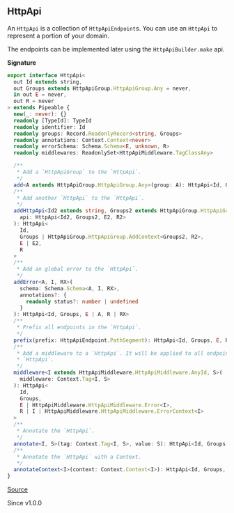 ## HttpApi

An `HttpApi` is a collection of `HttpApiEndpoint`s. You can use an `HttpApi` to
represent a portion of your domain.

The endpoints can be implemented later using the `HttpApiBuilder.make` api.

**Signature**

```ts
export interface HttpApi<
  out Id extends string,
  out Groups extends HttpApiGroup.HttpApiGroup.Any = never,
  in out E = never,
  out R = never
> extends Pipeable {
  new(_: never): {}
  readonly [TypeId]: TypeId
  readonly identifier: Id
  readonly groups: Record.ReadonlyRecord<string, Groups>
  readonly annotations: Context.Context<never>
  readonly errorSchema: Schema.Schema<E, unknown, R>
  readonly middlewares: ReadonlySet<HttpApiMiddleware.TagClassAny>

  /**
   * Add a `HttpApiGroup` to the `HttpApi`.
   */
  add<A extends HttpApiGroup.HttpApiGroup.Any>(group: A): HttpApi<Id, Groups | A, E, R>
  /**
   * Add another `HttpApi` to the `HttpApi`.
   */
  addHttpApi<Id2 extends string, Groups2 extends HttpApiGroup.HttpApiGroup.Any, E2, R2>(
    api: HttpApi<Id2, Groups2, E2, R2>
  ): HttpApi<
    Id,
    Groups | HttpApiGroup.HttpApiGroup.AddContext<Groups2, R2>,
    E | E2,
    R
  >
  /**
   * Add an global error to the `HttpApi`.
   */
  addError<A, I, RX>(
    schema: Schema.Schema<A, I, RX>,
    annotations?: {
      readonly status?: number | undefined
    }
  ): HttpApi<Id, Groups, E | A, R | RX>
  /**
   * Prefix all endpoints in the `HttpApi`.
   */
  prefix(prefix: HttpApiEndpoint.PathSegment): HttpApi<Id, Groups, E, R>
  /**
   * Add a middleware to a `HttpApi`. It will be applied to all endpoints in the
   * `HttpApi`.
   */
  middleware<I extends HttpApiMiddleware.HttpApiMiddleware.AnyId, S>(
    middleware: Context.Tag<I, S>
  ): HttpApi<
    Id,
    Groups,
    E | HttpApiMiddleware.HttpApiMiddleware.Error<I>,
    R | I | HttpApiMiddleware.HttpApiMiddleware.ErrorContext<I>
  >
  /**
   * Annotate the `HttpApi`.
   */
  annotate<I, S>(tag: Context.Tag<I, S>, value: S): HttpApi<Id, Groups, E, R>
  /**
   * Annotate the `HttpApi` with a Context.
   */
  annotateContext<I>(context: Context.Context<I>): HttpApi<Id, Groups, E, R>
}
```

[Source](https://github.com/Effect-TS/effect/tree/main/packages/platform/src/HttpApi.ts#L46)

Since v1.0.0